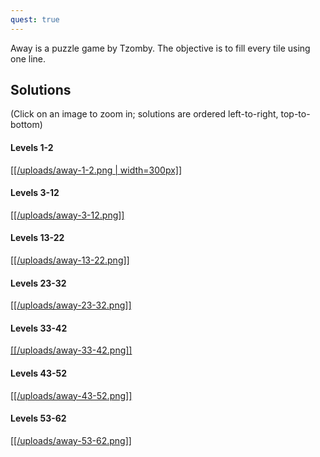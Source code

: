 ```yaml
---
quest: true
---
```


Away is a puzzle game by Tzomby. The objective is to fill every tile using one line.

## Solutions

(Click on an image to zoom in; solutions are ordered left-to-right, top-to-bottom)

#### Levels 1-2

[[[/uploads/away-1-2.png | width=300px]]](https://www.fancade.com/wiki/uploads/away-1-2.png)

#### Levels 3-12

[[[/uploads/away-3-12.png]]](https://www.fancade.com/wiki/uploads/away-3-12.png)

#### Levels 13-22

[[[/uploads/away-13-22.png]]](https://www.fancade.com/wiki/uploads/away-13-22.png)

#### Levels 23-32

[[[/uploads/away-23-32.png]]](https://www.fancade.com/wiki/uploads/away-23-32.png)

#### Levels 33-42

[[[/uploads/away-33-42.png]]](https://www.fancade.com/wiki/uploads/away-33-42.png)

#### Levels 43-52

[[[/uploads/away-43-52.png]]](https://www.fancade.com/wiki/uploads/away-43-52.png)

#### Levels 53-62

[[[/uploads/away-53-62.png]]](https://www.fancade.com/wiki/uploads/away-53-62.png)
